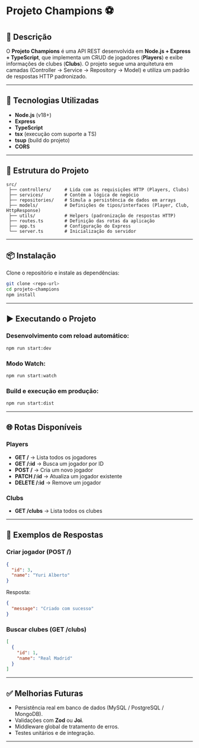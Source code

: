 # Projeto Champions ⚽

## 📌 Descrição

O **Projeto Champions** é uma API REST desenvolvida em **Node.js + Express + TypeScript**, que implementa um CRUD de jogadores (**Players**) e exibe informações de clubes (**Clubs**). O projeto segue uma arquitetura em camadas (Controller → Service → Repository → Model) e utiliza um padrão de respostas HTTP padronizado.

---

## 🚀 Tecnologias Utilizadas

* **Node.js** (v18+)
* **Express**
* **TypeScript**
* **tsx** (execução com suporte a TS)
* **tsup** (build do projeto)
* **CORS**

---

## 📂 Estrutura do Projeto

```
src/
 ├── controllers/     # Lida com as requisições HTTP (Players, Clubs)
 ├── services/        # Contém a lógica de negócio
 ├── repositories/    # Simula a persistência de dados em arrays
 ├── models/          # Definições de tipos/interfaces (Player, Club, HttpResponse)
 ├── utils/           # Helpers (padronização de respostas HTTP)
 ├── routes.ts        # Definição das rotas da aplicação
 ├── app.ts           # Configuração do Express
 └── server.ts        # Inicialização do servidor
```

---

## 📦 Instalação

Clone o repositório e instale as dependências:

```bash
git clone <repo-url>
cd projeto-champions
npm install
```

---

## ▶️ Executando o Projeto

### Desenvolvimento com reload automático:

```bash
npm run start:dev
```

### Modo Watch:

```bash
npm run start:watch
```

### Build e execução em produção:

```bash
npm run start:dist
```

---

## 🌐 Rotas Disponíveis

### Players

* **GET /** → Lista todos os jogadores
* **GET /\:id** → Busca um jogador por ID
* **POST /** → Cria um novo jogador
* **PATCH /\:id** → Atualiza um jogador existente
* **DELETE /\:id** → Remove um jogador

### Clubs

* **GET /clubs** → Lista todos os clubes

---

## 📖 Exemplos de Respostas

### Criar jogador (POST /)

```json
{
  "id": 3,
  "name": "Yuri Alberto"
}
```

Resposta:

```json
{
  "message": "Criado com sucesso"
}
```

### Buscar clubes (GET /clubs)

```json
[
  {
    "id": 1,
    "name": "Real Madrid"
  }
]
```

---

## ✅ Melhorias Futuras

* Persistência real em banco de dados (MySQL / PostgreSQL / MongoDB).
* Validações com **Zod** ou **Joi**.
* Middleware global de tratamento de erros.
* Testes unitários e de integração.

---

